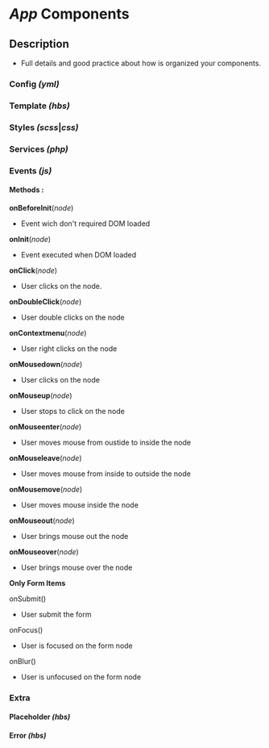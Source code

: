 # ***App*** **Components**

## Description
- Full details and good practice about how is organized your components.

### Config *(yml)*

### Template *(hbs)*

### Styles *(scss*|*css)*

### Services *(php)*

### Events *(js)*

#### Methods :

**onBeforeInit**(*node*)

- Event wich don't required DOM loaded

**onInit**(*node*)

- Event executed when DOM loaded

**onClick**(*node*)

- User clicks on the node.

**onDoubleClick**(*node*)

- User double clicks on the node

**onContextmenu**(*node*)

- User right clicks on the node

**onMousedown**(*node*)

- User clicks on the node

**onMouseup**(*node*)

- User stops to click on the node

**onMouseenter**(*node*)

- User moves mouse from oustide to inside the node

**onMouseleave**(*node*)

- User moves mouse from inside to outside the node

**onMousemove**(*node*)

- User moves mouse inside the node

**onMouseout**(*node*)

- User brings mouse out the node

**onMouseover**(*node*)

- User brings mouse over the node

**Only Form Items**

onSubmit()

- User submit the form

onFocus()

- User is focused on the form node

onBlur()

- User is unfocused on the form node

### Extra

#### Placeholder *(hbs)*

#### Error *(hbs)*